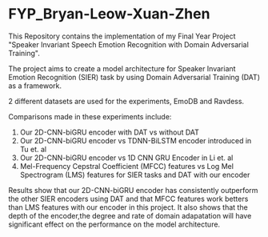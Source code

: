 # FYP_Bryan-Leow-Xuan-Zhen
This Repository contains the implementation of my Final Year Project "Speaker Invariant Speech Emotion Recognition with Domain Adversarial Training".

The project aims to create a model architecture for Speaker Invariant Emotion Recognition (SIER) task by using Domain Adversarial Training (DAT) as a framework. 

2 different datasets are used for the experiments, EmoDB and Ravdess.

Comparisons made in these experiments include:

1. Our 2D-CNN-biGRU encoder with DAT vs without DAT
2. Our 2D-CNN-biGRU encoder vs TDNN-BiLSTM encoder introduced in Tu et. al
3. Our 2D-CNN-biGRU encoder vs 1D CNN GRU Encoder in Li et. al
4. Mel-Frequency Cepstral Coefficient (MFCC) features vs Log Mel Spectrogram (LMS) features for SIER tasks and DAT with our encoder

Results show that our 2D-CNN-biGRU encoder has consistently outperform the other SIER encoders using DAT and that MFCC features work betters than LMS features with our encoder in this project. It also shows that the depth of the encoder,the degree and rate of domain adapatation will have significant effect on the performance on the model architecture.
